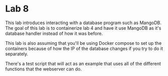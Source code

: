 # Lab 8
This lab introduces interacting with a database program such as MangoDB. The goal of this lab is to containerize lab 4 and have it use MangoDB as it's database handler instead of how it was before.

This lab is also assuming that you'll be using Docker compose to set up the containers because of how the IP of the database changes if you try to do it separately.

There's a test script that will act as an example that uses all of the different functions that the webserver can do.